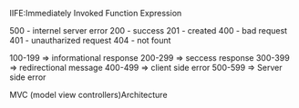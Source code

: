 IIFE:Immediately Invoked Function Expression

500 - internel server error
200 - success
201 - created
400 - bad request
401 - unautharized request
404 - not fount

100-199 => informational response
200-299 => seccess response
300-399 => redirectional message
400-499 => client side error
500-599 => Server side error

MVC (model view controllers)Architecture